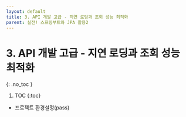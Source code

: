 ```yaml
---
layout: default
title: 3. API 개발 고급 - 지연 로딩과 조회 성능 최적화
parent: 실전! 스프링부트와 JPA 활용2
---
```


# 3. API 개발 고급 - 지연 로딩과 조회 성능 최적화
{: .no_toc }

1. TOC
{:toc}

- 프로젝트 환경설정(pass)